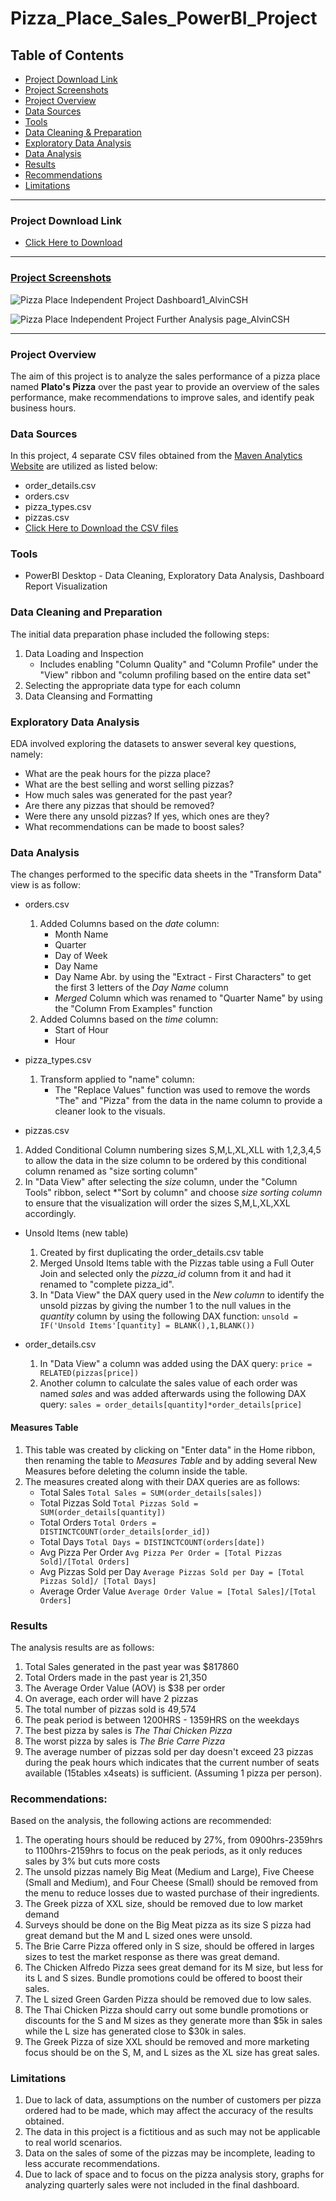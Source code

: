 # Pizza_Place_Sales_PowerBI_Project

## Table of Contents
- [Project Download Link](#project-download-link)
- [Project Screenshots](#project-screenshots)
- [Project Overview](#project-overview)
- [Data Sources](#data-sources)
- [Tools](#tools)
- [Data Cleaning & Preparation](#data-cleaning-and-preparation)
- [Exploratory Data Analysis](#exploratory-data-analysis)
- [Data Analysis](#data-analysis)
- [Results](#results)
- [Recommendations](#recommendations)
- [Limitations](#limitations)

---
### Project Download Link
- [Click Here to Download](https://github.com/alvincsh/Pizza_Place_Sales_PowerBI_Project/blob/main/Project%20and%20screenshots/Pizza%20Place%20Independent%20Project_AlvinCSH.pbix)
---

### <ins>Project Screenshots</ins>
![Pizza Place Independent Project Dashboard1_AlvinCSH](https://github.com/user-attachments/assets/d24c4ef2-d4f9-45d8-9981-57cd8a48660c)

![Pizza Place Independent Project Further Analysis page_AlvinCSH](https://github.com/user-attachments/assets/d1eb0d0b-fc50-49cc-8db0-06529b899f39)


---

### Project Overview

The aim of this project is to analyze the sales performance of a pizza place named **Plato's Pizza** over the past year to provide an overview of the sales performance, make recommendations to improve sales, and identify peak business hours.

### Data Sources

In this project, 4 separate CSV files obtained from the [Maven Analytics Website](https://mavenanalytics.io/data-playground) are utilized as listed below:

- order_details.csv
- orders.csv
- pizza_types.csv
- pizzas.csv
- [Click Here to Download the CSV files](https://github.com/alvincsh/Pizza_Place_Sales_PowerBI_Project/tree/main/pizza_sales%20source%20file%20from%20Maven%20Analytics)


### Tools

- PowerBI Desktop - Data Cleaning, Exploratory Data Analysis, Dashboard Report Visualization



### Data Cleaning and Preparation

The initial data preparation phase included the following steps:
1. Data Loading and Inspection
   - Includes enabling "Column Quality" and "Column Profile" under the "View" ribbon and "column profiling based on the entire data set"
2. Selecting the appropriate data type for each column
3. Data Cleansing and Formatting


### Exploratory Data Analysis

EDA involved exploring the datasets to answer several key questions, namely:

- What are the peak hours for the pizza place?
- What are the best selling and worst selling pizzas?
- How much sales was generated for the past year?
- Are there any pizzas that should be removed?
- Were there any unsold pizzas? If yes, which ones are they?
- What recommendations can be made to boost sales?

### Data Analysis

The changes performed to the specific data sheets in the "Transform Data" view is as follow:
- orders.csv
  1. Added Columns based on the *date* column:
     - Month Name
     - Quarter
     - Day of Week
     - Day Name
     - Day Name Abr. by using the "Extract - First Characters" to get the first 3 letters of the *Day Name* column
     - *Merged* Column which was renamed to "Quarter Name" by using the "Column From Examples" function
  2. Added Columns based on the *time* column:
     - Start of Hour
     - Hour

- pizza_types.csv
  1. Transform applied to "name" column:
     - The "Replace Values" function was used to remove the words "The" and "Pizza" from the data in the name column to provide a cleaner look to the visuals.

- pizzas.csv
 1. Added Conditional Column numbering sizes S,M,L,XL,XLL with 1,2,3,4,5 to allow the data in the size column to be ordered by this conditional column renamed as "size sorting column"
 2. In "Data View" after selecting the *size* column, under the "Column Tools" ribbon, select *"Sort by column" and choose *size sorting column* to ensure that the visualization will order the sizes S,M,L,XL,XXL accordingly.

- Unsold Items (new table)
  1. Created by first duplicating the order_details.csv table
  2. Merged Unsold Items table with the Pizzas table using a Full Outer Join and selected only the *pizza_id* column from it and had it renamed to "complete pizza_id".
  3. In "Data View" the DAX query used in the *New column* to identify the unsold pizzas by giving the number 1 to the null values in the *quantity* column by using the following DAX function:
    ``` unsold = IF('Unsold Items'[quantity] = BLANK(),1,BLANK()) ```

- order_details.csv
   1. In "Data View" a column was added using the DAX query:
      ``` price = RELATED(pizzas[price]) ```
   2. Another column to calculate the sales value of each order was named *sales* and was added afterwards using the following DAX query:
      ``` sales = order_details[quantity]*order_details[price] ```
#### Measures Table
  1. This table was created by clicking on "Enter data" in the Home ribbon, then renaming the table to *Measures Table* and by adding several New Measures before deleting the column inside the table.
  2. The measures created along with their DAX queries are as follows:
     - Total Sales ``` Total Sales = SUM(order_details[sales]) ```
     - Total Pizzas Sold ``` Total Pizzas Sold = SUM(order_details[quantity]) ```
     - Total Orders ``` Total Orders = DISTINCTCOUNT(order_details[order_id]) ```
     - Total Days ``` Total Days = DISTINCTCOUNT(orders[date]) ```
     - Avg Pizza Per Order ``` Avg Pizza Per Order = [Total Pizzas Sold]/[Total Orders] ```
     - Avg Pizzas Sold per Day ``` Average Pizzas Sold per Day = [Total Pizzas Sold]/ [Total Days] ```
     - Average Order Value ``` Average Order Value = [Total Sales]/[Total Orders] ```

### Results

The analysis results are as follows:
1. Total Sales generated in the past year was $817860
2. Total Orders made in the past year is 21,350
3. The Average Order Value (AOV) is $38 per order
4. On average, each order will have 2 pizzas
5. The total number of pizzas sold is 49,574
6. The peak period is between 1200HRS - 1359HRS on the weekdays
7. The best pizza by sales is *The Thai Chicken Pizza*
8. The worst pizza by sales is *The Brie Carre Pizza*
9. The average number of pizzas sold per day doesn't exceed 23 pizzas during the peak hours which indicates that the current number of seats available (15tables x4seats) is sufficient. (Assuming 1 pizza per person).


### Recommendations:

Based on the analysis, the following actions are recommended:
1. The operating hours should be reduced by 27%, from 0900hrs-2359hrs to 1100hrs-2159hrs to focus on the peak periods, as it only reduces sales by 3% but cuts more costs
2. The unsold pizzas namely Big Meat (Medium and Large), Five Cheese (Small and Medium), and Four Cheese (Small) should be removed from the menu to reduce losses due to wasted purchase of their ingredients.
3. The Greek pizza of XXL size, should be removed due to low market demand
4. Surveys should be done on the Big Meat pizza as its size S pizza had great demand but the M and L sized ones were unsold.
5. The Brie Carre Pizza offered only in S size, should be offered in larges sizes to test the market response as there was great demand.
6. The Chicken Alfredo Pizza sees great demand for its M size, but less for its L and S sizes. Bundle promotions could be offered to boost their sales.
7. The L sized Green Garden Pizza should be removed due to low sales.
8. The Thai Chicken Pizza should carry out some bundle promotions or discounts for the S and M sizes as they generate more than $5k in sales while the L size has generated close to $30k in sales.
9. The Greek Pizza of size XXL should be removed and more marketing focus should be on the S, M, and L sizes as the XL size has great sales.


### Limitations

1. Due to lack of data, assumptions on the number of customers per pizza ordered had to be made, which may affect the accuracy of the results obtained.
2. The data in this project is a fictitious and as such may not be applicable to real world scenarios.
3. Data on the sales of some of the pizzas may be incomplete, leading to less accurate recommendations.
4. Due to lack of space and to focus on the pizza analysis story, graphs for analyzing quarterly sales were not included in the final dashboard.

